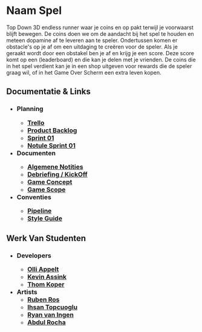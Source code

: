 <h1> Naam Spel </h1>
Top Down 3D endless runner waar je coins en op pakt terwijl je voorwaarst blijft bewegen. De coins doen we om de aandacht bij het spel te houden en meteen dopamine af te leveren aan te speler. Ondertussen komen er obstacle's op je af om een uitdaging te creëren voor de speler. Als je geraakt wordt door een obstakel ben je af en krijg je een score. Deze score komt op een (leaderboard) en die kan je delen met je vrienden. De coins die in het spel verdient kan je in een shop uitgeven voor rewards die de speler graag wil, of in het Game Over Scherm een extra leven kopen. 

<h2> Documentatie & Links </h2>
<h3><ul>
  <li>Planning</li>
    <ul>
      <li><a href="https://trello.com/invite/b/pN6tEbCG/ATTI890300962e007b2909ba038b068e63d4C0BD6994/product-backlog" target="_blank">Trello</a></li>
      <li><a href="/Documentatie/Product Backlog.pdf">Product Backlog</a></li>
      <li><a href="/Documentatie/Sprint Planning sprint 1.pdf">Sprint 01</a></li>
	  <li><a href="/Documentatie/Notule Sprint Planning 1.pdf">Notule Sprint 01</a></li>
    </ul>
  <li>Documenten</li>
    <ul>
      <li><a href="/Documentatie/Algemene Notities.pdf">Algemene Notities</a></li>
      <li><a href="/Documentatie/Debriefing.pdf">Debriefing / KickOff</a></li>
      <li><a href="/Documentatie/Game Concept.pdf">Game Concept</a></li>
      <li><a href="/Documentatie/Game Scope.pdf">Game Scope</a></li>
    </ul>
  <li>Conventies</li>
    <ul>
      <li><a href="/Documentatie/Pipeline.pdf">Pipeline</a></li>
      <li><a href="/Documentatie/Style guide.pdf">Style Guide</a></li>
    </ul>
</ul></h3>

<h2> Werk Van Studenten </h2>
<h3><ul>
  <li>Developers</li>
    <ul>
      <li><a href="/Documentatie/Studenten/Olli Appelt/PlaceHolder.jpg">Olli Appelt</a></li>
      <li><a href="/Documentatie/Studenten/Kevin Assink/PlaceHolder.jpg">Kevin Assink</a></li>
      <li><a href="/Documentatie/Studenten/Thom Koper/PlaceHolder.jpg">Thom Koper</a></li>
    </ul>
  <li>Artists
    <ul>
      <li><a href="/Documentatie/Studenten/Ruben Ros/PlaceHolder.jpg">Ruben Ros</a></li>
      <li><a href="/Documentatie/Studenten/Ihsan Topcuoglu/PlaceHolder.jpg">Ihsan Topcuoglu</a></li>
      <li><a href="/Documentatie/Studenten/Ryan van Ingen/PlaceHolder.jpg">Ryan van Ingen</a></li>
      <li><a href="/Documentatie/Studenten/Abdul Rocha/PlaceHolder.jpg">Abdul Rocha</a></li>
    </ul>
</ul></h3>